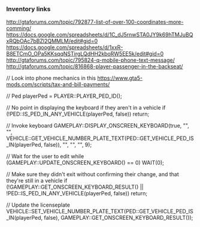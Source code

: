 ### Inventory links<br>
http://gtaforums.com/topic/792877-list-of-over-100-coordinates-more-comming/<br>
https://docs.google.com/spreadsheets/d/1C_dJ5rnwSTA0JY9k69hTMJuBQxRQbOAc7bBZl2QMMLM/edit#gid=0<br>
https://docs.google.com/spreadsheets/d/1xxR-B8ETCmO_OPa5KKsqqNSTirgLQdHH2kboRW5EE5k/edit#gid=0<br>
http://gtaforums.com/topic/795824-q-mobile-phone-text-message/<br>
http://gtaforums.com/topic/816868-player-passenger-in-the-backseat/<br>

// Look into phone mechanics in this
https://www.gta5-mods.com/scripts/tax-and-bill-payments/<br>

//
Ped playerPed = PLAYER::PLAYER_PED_ID();

// No point in displaying the keyboard if they aren't in a vehicle
if (!PED::IS_PED_IN_ANY_VEHICLE(playerPed, false)) return;

// Invoke keyboard
GAMEPLAY::DISPLAY_ONSCREEN_KEYBOARD(true, "", "", VEHICLE::GET_VEHICLE_NUMBER_PLATE_TEXT(PED::GET_VEHICLE_PED_IS_IN(playerPed, false)), "", "", "", 9);

// Wait for the user to edit
while (GAMEPLAY::UPDATE_ONSCREEN_KEYBOARD() == 0) WAIT(0);

// Make sure they didn't exit without confirming their change, and that they're still in a vehicle
if (!GAMEPLAY::GET_ONSCREEN_KEYBOARD_RESULT() || !PED::IS_PED_IN_ANY_VEHICLE(playerPed, false)) return;

// Update the licenseplate
VEHICLE::SET_VEHICLE_NUMBER_PLATE_TEXT(PED::GET_VEHICLE_PED_IS_IN(playerPed, false), GAMEPLAY::GET_ONSCREEN_KEYBOARD_RESULT());
